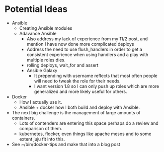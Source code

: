 # Potential Ideas
- Ansible
  - Creating Ansible modules
  - Adavance Ansible
    - Also address my lack of experience from my 11/2 post, and mention I have now done more complicated deploys
    - Address the need to use flush_handlers in order to get a consistent experience when using handlers and a play with multiple roles dies.
    - rolling deploys, wait_for and assert
    - Ansible Galaxy
      - It prepending with username reflects that most often people will need to tweak the role for their needs.
      - I want version 1.8 so I can only push up roles which are more generalized and more likely useful for others.
- Docker
  - How I actually use it.
  - Ansible + docker how I both build and deploy with Ansible.
- The next big challenge is the management of large amounts of containers.
  - Lots of contenders are entering this space perhaps do a review and comparison of them.
  - kubernetes, flocker, even things like apache mesos and to some extent juju fit into this.
- See ~/bin/docker-tips and make that into a blog post
